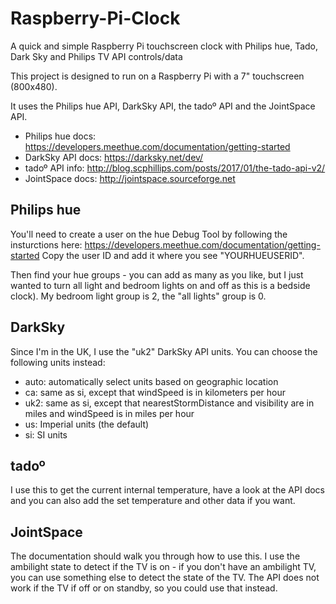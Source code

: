 # Raspberry-Pi-Clock

A quick and simple Raspberry Pi touchscreen clock with Philips hue, Tado, Dark Sky and Philips TV API controls/data

This project is designed to run on a Raspberry Pi with a 7" touchscreen (800x480).

It uses the Philips hue API, DarkSky API, the tadoº API and the JointSpace API.

* Philips hue docs: https://developers.meethue.com/documentation/getting-started
* DarkSky API docs: https://darksky.net/dev/
* tadoº API info: http://blog.scphillips.com/posts/2017/01/the-tado-api-v2/
* JointSpace docs: http://jointspace.sourceforge.net

## Philips hue
You'll need to create a user on the hue Debug Tool by following the insturctions here: https://developers.meethue.com/documentation/getting-started
Copy the user ID and add it where you see "YOURHUEUSERID".

Then find your hue groups - you can add as many as you like, but I just wanted to turn all light and bedroom lights on and off as this is a bedside clock).
My bedroom light group is 2, the "all lights" group is 0.

## DarkSky
Since I'm in the UK, I use the "uk2" DarkSky API units.
You can choose the following units instead:
* auto: automatically select units based on geographic location
* ca: same as si, except that windSpeed is in kilometers per hour
* uk2: same as si, except that nearestStormDistance and visibility are in miles and windSpeed is in miles per hour
* us: Imperial units (the default)
* si: SI units

## tadoº
I use this to get the current internal temperature, have a look at the API docs and you can also add the set temperature and other data if you want.

## JointSpace
The documentation should walk you through how to use this. I use the ambilight state to detect if the TV is on - if you don't have an ambilight TV, you can use something else to detect the state of the TV.
The API does not work if the TV if off or on standby, so you could use that instead.